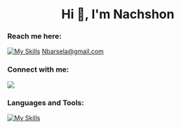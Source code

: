                                                  
<p>

<div style="text-align: center;">
  <h1>Hi 👋, I'm Nachshon</h1>
</div>

### Reach me here:
[![My Skills](https://skills.thijs.gg/icons?i=gmail&theme=dark)](https://skills.thijs.gg)
 Nbarsela@gmail.com

### Connect with me:
 <a href="https://www.linkedin.com/in/nbar-sela/">
    <img src="https://skillicons.dev/icons?i=linkedin" />
  </a>


### Languages and Tools:

[![My Skills](https://skills.thijs.gg/icons?i=java,python,c,cpp,nodejs,javascript,typescript,react,mysql,mongodb,firebase&theme=dark)](https://skills.thijs.gg)

</p>
